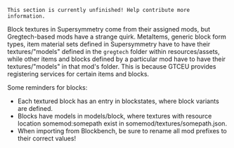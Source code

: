 ```admonish warning "TODO"
This section is currently unfinished! Help contribute more information.
```

Block textures in Supersymmetry come from their assigned mods, but Gregtech-based mods have a strange quirk. MetaItems, generic block form types, item material sets defined in Supersymmetry have to have their textures/"models" defined in the ```gregtech``` folder within resources/assets, while other items and blocks defined by a particular mod have to have their textures/"models" in that mod's folder. This is because GTCEU provides registering services for certain items and blocks.

Some reminders for blocks:
- Each textured block has an entry in blockstates, where block variants are defined.
- Blocks have models in models/block, where textures with resource location somemod:somepath exist in somemod/textures/somepath.json.
- When importing from Blockbench, be sure to rename all mod prefixes to their correct values!